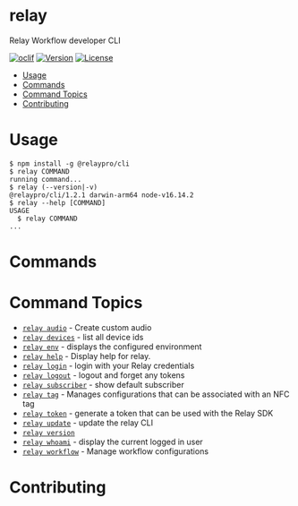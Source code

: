 relay
=====

Relay Workflow developer CLI

[![oclif](https://img.shields.io/badge/cli-oclif-brightgreen.svg)](https://oclif.io)
[![Version](https://img.shields.io/npm/v/@relaypro/cli)](https://www.npmjs.com/package/@relaypro/cli)
[![License](https://img.shields.io/npm/l/@relaypro/cli)](https://github.com/relaypro/relay-cli/blob/main/package.json)

<!-- toc -->
* [Usage](#usage)
* [Commands](#commands)
* [Command Topics](#command-topics)
* [Contributing](#contributing)
<!-- tocstop -->
# Usage
<!-- usage -->
```sh-session
$ npm install -g @relaypro/cli
$ relay COMMAND
running command...
$ relay (--version|-v)
@relaypro/cli/1.2.1 darwin-arm64 node-v16.14.2
$ relay --help [COMMAND]
USAGE
  $ relay COMMAND
...
```
<!-- usagestop -->
# Commands
<!-- commands -->
# Command Topics

* [`relay audio`](docs/audio.md) - Create custom audio
* [`relay devices`](docs/devices.md) - list all device ids
* [`relay env`](docs/env.md) - displays the configured environment
* [`relay help`](docs/help.md) - Display help for relay.
* [`relay login`](docs/login.md) - login with your Relay credentials
* [`relay logout`](docs/logout.md) - logout and forget any tokens
* [`relay subscriber`](docs/subscriber.md) - show default subscriber
* [`relay tag`](docs/tag.md) - Manages configurations that can be associated with an NFC tag
* [`relay token`](docs/token.md) - generate a token that can be used with the Relay SDK
* [`relay update`](docs/update.md) - update the relay CLI
* [`relay version`](docs/version.md)
* [`relay whoami`](docs/whoami.md) - display the current logged in user
* [`relay workflow`](docs/workflow.md) - Manage workflow configurations

<!-- commandsstop -->

<!-- contribution -->
# Contributing
<!-- contributionstop -->
